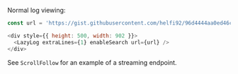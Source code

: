 Normal log viewing:

```js
const url = 'https://gist.githubusercontent.com/helfi92/96d4444aa0ed46c5f9060a789d316100/raw/ba0d30a9877ea5cc23c7afcd44505dbc2bab1538/typical-live_backing.log';

<div style={{ height: 500, width: 902 }}>
  <LazyLog extraLines={1} enableSearch url={url} />
</div>
```

See `ScrollFollow` for an example of a streaming endpoint.
